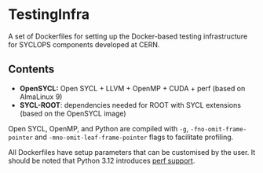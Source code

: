 # TestingInfra
A set of Dockerfiles for setting up the Docker-based testing infrastructure for SYCLOPS components developed at CERN.

## Contents
* **OpenSYCL:** Open SYCL + LLVM + OpenMP + CUDA + perf (based on AlmaLinux 9)
* **SYCL-ROOT**: dependencies needed for ROOT with SYCL extensions (based on the OpenSYCL image)

Open SYCL, OpenMP, and Python are compiled with `-g`, `-fno-omit-frame-pointer` and `-mno-omit-leaf-frame-pointer` flags to facilitate profiling.

All Dockerfiles have setup parameters that can be customised by the user. It should be noted that Python 3.12 introduces [perf support](https://docs.python.org/3.12/howto/perf_profiling.html).
